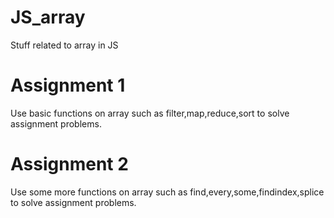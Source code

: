 # JS_array
Stuff related to array in JS

# Assignment 1
Use basic functions on array such as filter,map,reduce,sort to solve assignment problems.

# Assignment 2
Use some more functions on array such as find,every,some,findindex,splice to solve assignment problems.
